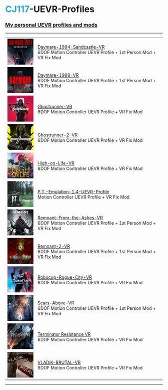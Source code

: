 # <span style="color: #22a6f1">CJ117</span>-UEVR-Profiles
### <a href="https://cyb3r-junki3.github.io/CJ117-UEVR-Profiles/">My personal UEVR profiles and mods<a/>

<!-- 
----
[Terminator Resistance VR](https://github.com/CYB3R-JUNKI3/Terminator-Resistance-VR)

[VLADiK-BRUTAL-VR](https://github.com/CYB3R-JUNKI3/VLADiK-BRUTAL-VR)

[Scars-Above-VR](https://github.com/CYB3R-JUNKI3/Scars-Above-VR)

[P.T.-Emulation-1.4-UEVR-Profile](https://github.com/CYB3R-JUNKI3/P.T.-Emulation-1.4-UEVR-Profile)

[Daymare-1998-VR](https://github.com/CYB3R-JUNKI3/Daymare-1998-VR)

[Daymare-1994-Sandcastle-VR](https://github.com/CYB3R-JUNKI3/Daymare-1994-Sandcastle-VR)

[Robocop-Rogue-City-VR](https://github.com/CYB3R-JUNKI3/Robocop-Rogue-City-VR)
-->

----

|  |  |
| --- | --- |
| <a href="https://github.com/CYB3R-JUNKI3/Daymare-1994-Sandcastle-VR" target="_blank">![Daymare-1994-Sandcastle-VR.](https://github.com/CYB3R-JUNKI3/CJ117-UEVR-Profiles/raw/main/assets/img/daymare-1994.jpg)</a> | [Daymare-1994-Sandcastle-VR](https://github.com/CYB3R-JUNKI3/Daymare-1994-Sandcastle-VR) <br> 6DOF Motion Controller UEVR Profile + 1st Person Mod + VR Fix Mod |
| <a href="https://github.com/CYB3R-JUNKI3/Daymare-1998-VR" target="_blank">![Daymare-1998-VR.](https://github.com/CYB3R-JUNKI3/CJ117-UEVR-Profiles/raw/main/assets/img/daymare-1998.jpg)</a> | [Daymare-1998-VR](https://github.com/CYB3R-JUNKI3/Daymare-1998-VR) <br> 6DOF Motion Controller UEVR Profile + 1st Person Mod + VR Fix Mod |
| <a href="https://github.com/CYB3R-JUNKI3/Ghostrunner-VR" target="_blank">![Ghostrunner-VR.](https://github.com/CYB3R-JUNKI3/CJ117-UEVR-Profiles/raw/main/assets/img/ghostrunner.jpg)</a> | [Ghostrunner-VR](https://github.com/CYB3R-JUNKI3/Ghostrunner-VR) <br> 6DOF Motion Controller UEVR Profile + VR Fix Mod |
| <a href="https://github.com/CYB3R-JUNKI3/Ghostrunner-2-VR" target="_blank">![Ghostrunner-2-VR.](https://github.com/CYB3R-JUNKI3/CJ117-UEVR-Profiles/raw/main/assets/img/ghostrunner2.jpg)</a> | [Ghostrunner-2-VR](https://github.com/CYB3R-JUNKI3/Ghostrunner-2-VR) <br> 6DOF Motion Controller UEVR Profile + VR Fix Mod |
| <a href="https://github.com/CYB3R-JUNKI3/High-on-Life-VR" target="_blank">![High-on-Life-VR.](https://github.com/CYB3R-JUNKI3/CJ117-UEVR-Profiles/raw/main/assets/img/high-on-life.jpg)</a> | [High-on-Life-VR](https://github.com/CYB3R-JUNKI3/High-on-Life-VR) <br> 6DOF Motion Controller UEVR Profile + VR Fix Mod |
| <a href="https://github.com/CYB3R-JUNKI3/P.T.-Emulation-1.4-UEVR-Profile" target="_blank">![P.T.-Emulation-1.4-UEVR-Profile.](https://github.com/CYB3R-JUNKI3/CJ117-UEVR-Profiles/raw/main/assets/img/pt-emulation.jpg)</a> | [P.T.-Emulation-1.4-UEVR-Profile](https://github.com/CYB3R-JUNKI3/P.T.-Emulation-1.4-UEVR-Profile) <br> Motion Controller UEVR Profile + VR Fix Mod |
| <a href="https://github.com/CYB3R-JUNKI3/Remnant-From-the-Ashes-VR" target="_blank">![Remnant-From-the-Ashes-VR.](https://github.com/CYB3R-JUNKI3/CJ117-UEVR-Profiles/raw/main/assets/img/remnant-from-the-ashes.jpg)</a> | [Remnant-From-the-Ashes-VR](https://github.com/CYB3R-JUNKI3/Remnant-From-the-Ashes-VR) <br> 6DOF Motion Controller UEVR Profile + 1st Person Mod + VR Fix Mod |
| <a href="https://github.com/CYB3R-JUNKI3/Remnant-2-VR" target="_blank">![Remnant-2-VR.](https://github.com/CYB3R-JUNKI3/CJ117-UEVR-Profiles/raw/main/assets/img/remnant2.jpg)</a> | [Remnant-2-VR](https://github.com/CYB3R-JUNKI3/Remnant-2-VR) <br> 6DOF Motion Controller UEVR Profile + 1st Person Mod + VR Fix Mod |
| <a href="https://github.com/CYB3R-JUNKI3/Robocop-Rogue-City-VR" target="_blank">![Robocop-Rogue-City-VR.](https://github.com/CYB3R-JUNKI3/CJ117-UEVR-Profiles/raw/main/assets/img/robocop-rogue-city.jpg)</a> | [Robocop-Rogue-City-VR](https://github.com/CYB3R-JUNKI3/Robocop-Rogue-City-VR) <br> 6DOF Motion Controller UEVR Profile + VR Fix Mod |
| <a href="https://github.com/CYB3R-JUNKI3/Scars-Above-VR" target="_blank">![Scars-Above-VR.](https://github.com/CYB3R-JUNKI3/CJ117-UEVR-Profiles/raw/main/assets/img/scars-above.jpg)</a> | [Scars-Above-VR](https://github.com/CYB3R-JUNKI3/Scars-Above-VR) <br> 6DOF Motion Controller UEVR Profile + 1st Person Mod + VR Fix Mod |
| <a href="https://github.com/CYB3R-JUNKI3/Terminator-Resistance-VR" target="_blank">![TerminatorVR.](https://github.com/CYB3R-JUNKI3/CJ117-UEVR-Profiles/raw/main/assets/img/terminator-resistance.jpg)</a> | [Terminator Resistance VR](https://github.com/CYB3R-JUNKI3/Terminator-Resistance-VR) <br> 6DOF Motion Controller UEVR Profile + VR Fix Mod |
| <a href="https://github.com/CYB3R-JUNKI3/VLADiK-BRUTAL-VR" target="_blank">![VLADiK-BRUTAL-VR.](https://github.com/CYB3R-JUNKI3/CJ117-UEVR-Profiles/raw/main/assets/img/vladik-brutal.jpg)</a> | [VLADiK-BRUTAL-VR](https://github.com/CYB3R-JUNKI3/VLADiK-BRUTAL-VR) <br> 6DOF Motion Controller UEVR Profile + VR Fix Mod |



----
